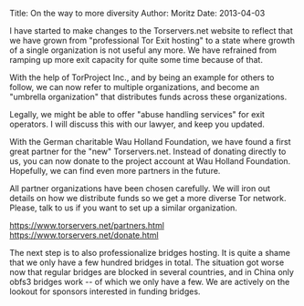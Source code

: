 Title:  On the way to more diversity
Author: Moritz 
Date: 2013-04-03


I have started to make changes to the Torservers.net website to reflect
that we have grown from "professional Tor Exit hosting" to a state where
growth of a single organization is not useful any more. We have
refrained from ramping up more exit capacity for quite some time because
of that.

With the help of TorProject Inc., and by being an example for others to
follow, we can now refer to multiple organizations, and become an
"umbrella organization" that distributes funds across these organizations.

Legally, we might be able to offer "abuse handling services" for exit
operators. I will discuss this with our lawyer, and keep you updated.

With the German charitable Wau Holland Foundation, we have found a first
great partner for the "new" Torservers.net. Instead of donating directly
to us, you can now donate to the project account at Wau Holland
Foundation. Hopefully, we can find even more partners in the future.

All partner organizations have been chosen carefully. We will iron out
details on how we distribute funds so we get a more diverse Tor network.
Please, talk to us if you want to set up a similar organization.

<https://www.torservers.net/partners.html>
<https://www.torservers.net/donate.html>

The next step is to also professionalize bridges hosting. It is quite a
shame that we only have a few hundred bridges in total. The situation
got worse now that regular bridges are blocked in several countries, and
in China only obfs3 bridges work -- of which we only have a few. We are
actively on the lookout for sponsors interested in funding bridges.
